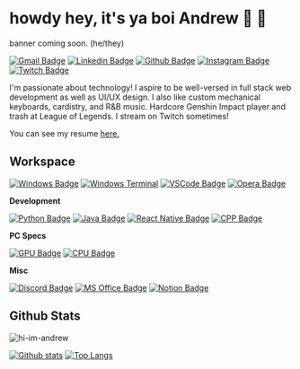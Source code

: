 <!--
**hi-im-andrew/hi-im-andrew** is a ✨ _special_ ✨ repository because its `README.md` (this file) appears on your GitHub profile.

Here are some ideas to get you started:

- 🔭 I’m currently working on ...
- 🌱 I’m currently learning ...
- 👯 I’m looking to collaborate on ...
- 🤔 I’m looking for help with ...
- 💬 Ask me about ...
- 📫 How to reach me: ...
- 😄 Pronouns: ...
- ⚡ Fun fact: ...
-->

# howdy hey, it's ya boi Andrew 🥶 🍦
banner coming soon. (he/they)

[![Gmail Badge](https://img.shields.io/badge/Gmail-D14836?style=for-the-badge&logo=gmail&logoColor=white)](mailto:andrew.mh.le@gmail.com) 
[![Linkedin Badge](https://img.shields.io/badge/LinkedIn-0077B5?style=for-the-badge&logo=linkedin&logoColor=white)](https://www.linkedin.com/in/hi-im-andrew)
[![Github Badge](https://img.shields.io/badge/GitHub-100000?style=for-the-badge&logo=github&logoColor=white)](https://www.github.com/hi-im-andrew)
[![Instagram Badge](https://img.shields.io/badge/Instagram-E4405F?style=for-the-badge&logo=instagram&logoColor=white)](https://www.instagram.com/iamnotandru)
[![Twitch Badge](https://img.shields.io/badge/Twitch-9146FF?style=for-the-badge&logo=twitch&logoColor=white)](https://twitch.tv/mikogoat)

<p align='left'>I'm passionate about technology! I aspire to be well-versed in full stack web development as well as UI/UX design. I also like custom mechanical keyboards, cardistry, and R&B music. Hardcore Genshin Impact player and trash at League of Legends. I stream on Twitch sometimes!</p><p align='left'> You can see my resume <a href='https://docs.google.com/document/d/1ii6YTofe5sXvy5EDEXRIv_5xJ1oF9xgeHri1t6YiUCE/edit?usp=sharing ' target=_blank><u>here</u>.</a></p>

## Workspace

[![Windows Badge](https://img.shields.io/badge/Windows-0078D6?style=for-the-badge&logo=windows&logoColor=white)](#)
[![Windows Terminal](https://img.shields.io/badge/windows%20terminal-4D4D4D?style=for-the-badge&logo=windows%20terminal&logoColor=white)](#)
[![VSCode Badge](https://img.shields.io/badge/Visual_Studio_Code-0078D4?style=for-the-badge&logo=visual%20studio%20code&logoColor=white)](#)
[![Opera Badge](https://img.shields.io/badge/Opera%20GX-FF1B2D?style=for-the-badge&logo=Opera&logoColor=white)](#)

**Development**

[![Python Badge](https://img.shields.io/badge/Python-FFD43B?style=for-the-badge&logo=python&logoColor=darkgreen)](#)
[![Java Badge](https://img.shields.io/badge/Java-ED8B00?style=for-the-badge&logo=java&logoColor=white)](#)
[![React Native Badge](https://img.shields.io/badge/React_Native-20232A?style=for-the-badge&logo=react&logoColor=61DAFB)](#)
[![CPP Badge](https://img.shields.io/badge/C%2B%2B-00599C?style=for-the-badge&logo=c%2B%2B&logoColor=white)](#)

**PC Specs**

[![GPU Badge](https://img.shields.io/badge/NVIDIA-RTX3070-76B900?style=for-the-badge&logo=nvidia&logoColor=white)](#)
[![CPU Badge](https://img.shields.io/badge/Intel%20Core_i7_10th-0071C5?style=for-the-badge&logo=intel&logoColor=white)](#)

**Misc**

[![Discord Badge](https://img.shields.io/badge/Discord_Nitro-7289DA?style=for-the-badge&logo=discord&logoColor=white)](https://discord.gg/GPBNe7tYhV)
[![MS Office Badge](https://img.shields.io/badge/Microsoft_Office-D83B01?style=for-the-badge&logo=microsoft-office&logoColor=white)](#)
[![Notion Badge](https://img.shields.io/badge/Notion-000000?style=for-the-badge&logo=notion&logoColor=white)](#)


## Github Stats
<p align=left> <img src=https://komarev.com/ghpvc/?username=hi-im-andrew alt=hi-im-andrew /> </p>

[![Github stats](https://github-readme-stats.vercel.app/api?username=hi-im-andrew&show_icons=true&include_all_commits=true)](https://github.com/hi-im-andrew/github-readme-stats)
[![Top Langs](https://github-readme-stats.vercel.app/api/top-langs/?username=hi-im-andrew&layout=compact)](https://github.com/hi-im-andrew/github-readme-stats)
